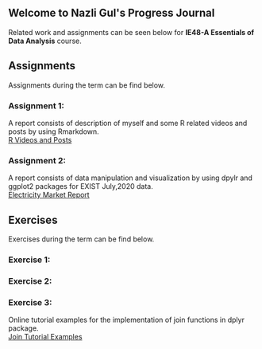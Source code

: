 ## Welcome to Nazli Gul's Progress Journal
Related work and assignments can be seen below for **IE48-A Essentials of Data Analysis** course.


## Assignments
Assignments during the term can be find below.

### Assignment 1: 
A report consists of description of myself and some R related videos and posts by using Rmarkdown.<br>
[R Videos and Posts](https://pjournal.github.io/boun01-NazliGul/Assignment-1-RmarkdownFile_.html)

### Assignment 2: 
A report consists of data manipulation and visualization by using dpylr and ggplot2 packages for EXIST July,2020 data.<br>
[Electricity Market Report](https://pjournal.github.io/boun01-NazliGul/Assignment-2-July-Report.html)

## Exercises
Exercises during the term can be find below.

### Exercise 1:
### Exercise 2:
### Exercise 3:
Online tutorial examples for the implementation of join functions in dplyr package. <br>
[Join Tutorial Examples](https://pjournal.github.io/boun01-NazliGul/Exercise-3.html)


